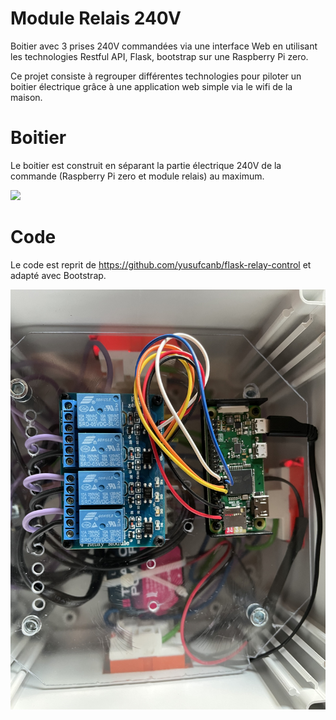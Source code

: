 # Module Relais 240V
Boitier avec 3 prises 240V commandées via une interface Web en utilisant les technologies Restful API, Flask, bootstrap sur une Raspberry Pi zero.

Ce projet consiste à regrouper différentes technologies pour piloter un boitier électrique grâce à une application web simple via le wifi de la maison.

# Boitier
Le boitier est construit en séparant la partie électrique 240V de la commande (Raspberry Pi zero et module relais) au maximum.

![](images/MonsterBorgV1.png)


# Code
Le code est reprit de https://github.com/yusufcanb/flask-relay-control et adapté avec Bootstrap.

![](images/relaymodule.jpg)

